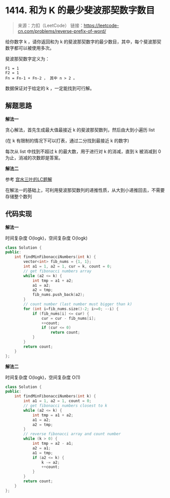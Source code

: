 # 1414. 和为 K 的最少斐波那契数字数目
> 来源：力扣（LeetCode）
链接：https://leetcode-cn.com/problems/reverse-prefix-of-word/

给你数字 k ，请你返回和为 k 的斐波那契数字的最少数目，其中，每个斐波那契数字都可以被使用多次。

斐波那契数字定义为：
```
F1 = 1
F2 = 1
Fn = Fn-1 + Fn-2 ， 其中 n > 2 。
```
数据保证对于给定的 k ，一定能找到可行解。

## 解题思路
**解法一**

贪心解法，首先生成最大值最接近 k 的斐波那契数列，然后由大到小遍历 list

(在 k 有限制的情况下可以打表，通过二分找到最接近 k 的数字)

每次从 list 中找到不超过 k 的最大数，用于进行对 k 的消减，直到 k 被消减到 0 为止，消减的次数即是答案。

**解法二**

参考 [宫水三叶的LC题解](https://leetcode-cn.com/problems/find-the-minimum-number-of-fibonacci-numbers-whose-sum-is-k/solution/gong-shui-san-xie-noxiang-xin-ke-xue-xi-rgty8/)

在解法一的基础上，可利用斐波那契数列的递推性质，从大到小递推回去，不需要存储整个数列

## 代码实现
**解法一**

时间复杂度 O(logk)，空间复杂度 O(logk)
```cpp
class Solution {
public:
    int findMinFibonacciNumbers(int k) {
        vector<int> fib_nums = {1, 1};
        int a1 = 1, a2 = 1, cur = k, count = 0;
        // get fibonacci numbers array
        while (a2 <= k) {
            int tmp = a1 + a2;
            a1 = a2;
            a2 = tmp;
            fib_nums.push_back(a2);
        }
        // count number (last number must bigger than k)
        for (int i=fib_nums.size()-2; i>=0; --i) {
            if (fib_nums[i] <= cur) {
                cur = cur - fib_nums[i];
                ++count;
                if (cur <= 0)
                    return count;
            }
        }
        return count;
    }
};
```

**解法二**

时间复杂度 O(logk)，空间复杂度 O(1)
```cpp
class Solution {
public:
    int findMinFibonacciNumbers(int k) {
        int a1 = 1, a2 = 1, count = 0;
        // get fibonacci numbers closest to k
        while (a2 <= k) {
            int tmp = a1 + a2;
            a1 = a2;
            a2 = tmp;
        }
        // reverse fibonacci array and count number
        while (k > 0) {
            int tmp = a2 - a1;
            a2 = a1;
            a1 = tmp;
            if (a2 <= k) {
                k -= a2;
                ++count;
            }
        }
        return count;
    }
};
```

